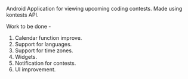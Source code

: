Android Application for viewing upcoming coding contests.
Made using kontests API.

Work to be done - 
1. Calendar function improve.
2. Support for languages.
3. Support for time zones.
4. Widgets.
5. Notification for contests.
6. UI improvement.